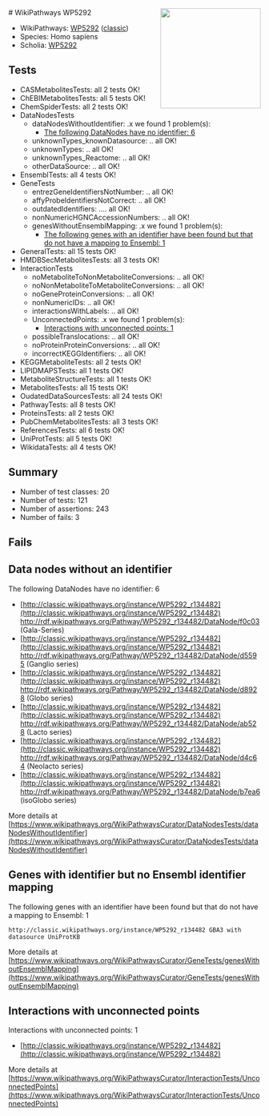 <img style="float: right; width: 200px" src="https://upload.wikimedia.org/wikipedia/commons/thumb/8/83/Wplogo_with_text_500.png/640px-Wplogo_with_text_500.png" />
# WikiPathways WP5292

* WikiPathways: [WP5292](https://wikipathways.org/pathways/WP5292) ([classic](https://classic.wikipathways.org/instance/WP5292))
* Species: Homo sapiens
* Scholia: [WP5292](https://scholia.toolforge.org/wikipathways/WP5292)
## Tests
* CASMetabolitesTests: all 2 tests OK!
* ChEBIMetabolitesTests: all 5 tests OK!
* ChemSpiderTests: all 2 tests OK!
* DataNodesTests
    * dataNodesWithoutIdentifier: .x we found 1 problem(s):
        * [The following DataNodes have no identifier: 6](#d2d32fa5)
    * unknownTypes_knownDatasource: .. all OK!
    * unknownTypes: .. all OK!
    * unknownTypes_Reactome: .. all OK!
    * otherDataSource: .. all OK!
* EnsemblTests: all 4 tests OK!
* GeneTests
    * entrezGeneIdentifiersNotNumber: .. all OK!
    * affyProbeIdentifiersNotCorrect: .. all OK!
    * outdatedIdentifiers: .... all OK!
    * nonNumericHGNCAccessionNumbers: .. all OK!
    * genesWithoutEnsemblMapping: .x we found 1 problem(s):
        * [The following genes with an identifier have been found but that do not have a mapping to Ensembl: 1](#40286d83)
* GeneralTests: all 15 tests OK!
* HMDBSecMetabolitesTests: all 3 tests OK!
* InteractionTests
    * noMetaboliteToNonMetaboliteConversions: .. all OK!
    * noNonMetaboliteToMetaboliteConversions: .. all OK!
    * noGeneProteinConversions: .. all OK!
    * nonNumericIDs: .. all OK!
    * interactionsWithLabels: .. all OK!
    * UnconnectedPoints: .x we found 1 problem(s):
        * [Interactions with unconnected points: 1](#35a61ad9)
    * possibleTranslocations: .. all OK!
    * noProteinProteinConversions: .. all OK!
    * incorrectKEGGIdentifiers: .. all OK!
* KEGGMetaboliteTests: all 2 tests OK!
* LIPIDMAPSTests: all 1 tests OK!
* MetaboliteStructureTests: all 1 tests OK!
* MetabolitesTests: all 15 tests OK!
* OudatedDataSourcesTests: all 24 tests OK!
* PathwayTests: all 8 tests OK!
* ProteinsTests: all 2 tests OK!
* PubChemMetabolitesTests: all 3 tests OK!
* ReferencesTests: all 6 tests OK!
* UniProtTests: all 5 tests OK!
* WikidataTests: all 4 tests OK!


## Summary

* Number of test classes: 20
* Number of tests: 121
* Number of assertions: 243
* Number of fails: 3

## Fails

<a name="d2d32fa5" />

## Data nodes without an identifier

The following DataNodes have no identifier: 6

* [http://classic.wikipathways.org/instance/WP5292_r134482](http://classic.wikipathways.org/instance/WP5292_r134482) http://rdf.wikipathways.org/Pathway/WP5292_r134482/DataNode/f0c03 (Gala-Series)
* [http://classic.wikipathways.org/instance/WP5292_r134482](http://classic.wikipathways.org/instance/WP5292_r134482) http://rdf.wikipathways.org/Pathway/WP5292_r134482/DataNode/d5595 (Ganglio series)
* [http://classic.wikipathways.org/instance/WP5292_r134482](http://classic.wikipathways.org/instance/WP5292_r134482) http://rdf.wikipathways.org/Pathway/WP5292_r134482/DataNode/d8928 (Globo series)
* [http://classic.wikipathways.org/instance/WP5292_r134482](http://classic.wikipathways.org/instance/WP5292_r134482) http://rdf.wikipathways.org/Pathway/WP5292_r134482/DataNode/ab528 (Lacto series)
* [http://classic.wikipathways.org/instance/WP5292_r134482](http://classic.wikipathways.org/instance/WP5292_r134482) http://rdf.wikipathways.org/Pathway/WP5292_r134482/DataNode/d4c64 (Neolacto series)
* [http://classic.wikipathways.org/instance/WP5292_r134482](http://classic.wikipathways.org/instance/WP5292_r134482) http://rdf.wikipathways.org/Pathway/WP5292_r134482/DataNode/b7ea6 (isoGlobo series)


More details at [https://www.wikipathways.org/WikiPathwaysCurator/DataNodesTests/dataNodesWithoutIdentifier](https://www.wikipathways.org/WikiPathwaysCurator/DataNodesTests/dataNodesWithoutIdentifier)

<a name="40286d83" />

## Genes with identifier but no Ensembl identifier mapping

The following genes with an identifier have been found but that do not have a mapping to Ensembl: 1
```
http://classic.wikipathways.org/instance/WP5292_r134482 GBA3 with datasource UniProtKB
```

More details at [https://www.wikipathways.org/WikiPathwaysCurator/GeneTests/genesWithoutEnsemblMapping](https://www.wikipathways.org/WikiPathwaysCurator/GeneTests/genesWithoutEnsemblMapping)

<a name="35a61ad9" />

## Interactions with unconnected points

Interactions with unconnected points: 1

* [http://classic.wikipathways.org/instance/WP5292_r134482](http://classic.wikipathways.org/instance/WP5292_r134482)


More details at [https://www.wikipathways.org/WikiPathwaysCurator/InteractionTests/UnconnectedPoints](https://www.wikipathways.org/WikiPathwaysCurator/InteractionTests/UnconnectedPoints)

